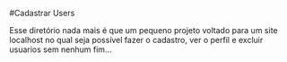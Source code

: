 #Cadastrar Users

Esse diretório nada mais é que um pequeno projeto voltado para um site localhost no qual seja possível fazer o cadastro, ver o perfil e excluir usuarios sem nenhum fim...
